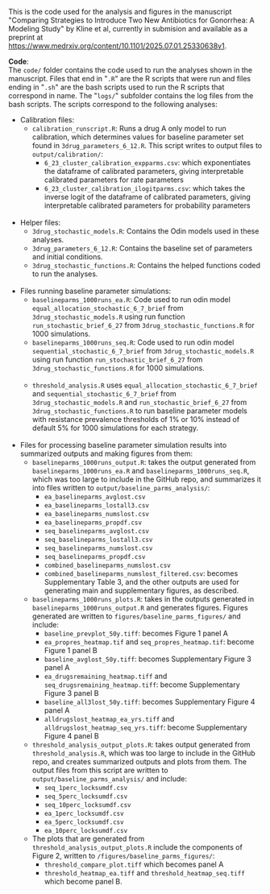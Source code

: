 This is the code used for the analysis and figures in the manuscript "Comparing Strategies to Introduce Two New Antibiotics for Gonorrhea: A Modeling Study" by Kline et al, currently in submision and available as a preprint at https://www.medrxiv.org/content/10.1101/2025.07.01.25330638v1. 

__Code__: \
The `code/` folder contains the code used to run the analyses shown in the manuscript. Files that end in "`.R`" are the R scripts that were run and files ending in "`.sh`" are the bash scripts used to run the R scripts that correspond in name. The "`logs/`" subfolder contains the log files from the bash scripts. The scripts correspond to the following analyses: 
* Calibration files:
  - `calibration_runscript.R`: Runs a drug A only model to run calibration, which determines values for baseline parameter set found in  `3drug_parameters_6_12.R`. This script writes to output files to `output/calibration/`:
    - `6_23_cluster_calibration_expparms.csv`: which exponentiates the dataframe of calibrated parameters, giving interpretable calibrated parameters for rate parameters 
    - `6_23_cluster_calibration_ilogitparms.csv`: which takes the inverse logit of the dataframe of calibrated parameters, giving interpretable calibrated parameters for probability parameters <br><br>
* Helper files:
  - `3drug_stochastic_models.R`: Contains the Odin models used in these analyses. 
  - `3drug_parameters_6_12.R`: Contains the baseline set of parameters and initial conditions.
  - `3drug_stochastic_functions.R`: Contains the helped functions coded to run the analyses. <br><br>
* Files running baseline parameter simulations: 
  - `baselineparms_1000runs_ea.R`: Code used to run odin model `equal_allocation_stochastic_6_7_brief` from `3drug_stochastic_models.R` using run function `run_stochastic_brief_6_27` from `3drug_stochastic_functions.R` for 1000 simulations.
  - `baselineparms_1000runs_seq.R`: Code used to run odin model `sequential_stochastic_6_7_brief` from `3drug_stochastic_models.R` using run function `run_stochastic_brief_6_27` from `3drug_stochastic_functions.R` for 1000 simulations. <br><br>
  - `threshold_analysis.R` uses  `equal_allocation_stochastic_6_7_brief` and `sequential_stochastic_6_7_brief` from `3drug_stochastic_models.R` and `run_stochastic_brief_6_27` from `3drug_stochastic_functions.R` to run baseline parameter models with resistance prevalence thresholds of 1% or 10% instead of default 5% for 1000 simulations for each strategy.  <br><br>
* Files for processing baseline parameter simulation results into summarized outputs and making figures from them:  
  - `baselineparms_1000runs_output.R`: takes the output generated from `baselineparms_1000runs_ea.R` and `baselineparms_1000runs_seq.R`, which was too large to include in the GitHub repo, and summarizes it into files written to `output/baseline_parms_analysis/`:
    - `ea_baselineparms_avglost.csv`
    - `ea_baselineparms_lostall3.csv`
    - `ea_baselineparms_numslost.csv`
    - `ea_baselineparms_propdf.csv`
    - `seq_baselineparms_avglost.csv`
    - `seq_baselineparms_lostall3.csv`
    - `seq_baselineparms_numslost.csv`
    - `seq_baselineparms_propdf.csv`
    - `combined_baselineparms_numslost.csv`
    - `combined_baselineparms_numslost_filtered.csv`: becomes Supplementary Table 3, and the other outputs are used for generating main and supplementary figures, as described.
  - `baselineparms_1000runs_plots.R`: takes in the outputs generated in `baselineparms_1000runs_output.R` and generates figures. Figures generated are written to `figures/baseline_parms_figures/` and include:
    - `baseline_prevplot_50y.tiff`: becomes Figure 1 panel A
    - `ea_propres_heatmap.tif` and `seq_propres_heatmap.tif`: become Figure 1 panel B
    - `baseline_avglost_50y.tiff`: becomes Supplementary Figure 3 panel A
    - `ea_drugsremaining_heatmap.tiff` and `seq_drugsremaining_heatmap.tiff`: become Supplementary Figure 3 panel B
    - `baseline_all3lost_50y.tiff`: becomes Supplementary Figure 4 panel A
    - `alldrugslost_heatmap_ea_yrs.tiff` and `alldrugslost_heatmap_seq_yrs.tiff`: become Supplementary Figure 4 panel B
  - `threshold_analysis_output_plots.R`: takes output generated from `threshold_analysis.R`, which was too large to include in the GitHub repo, and creates summarized outputs and plots from them. The output files from this script are written to `output/baseline_parms_analysis/` and include:
    - `seq_1perc_locksumdf.csv`
    - `seq_5perc_locksumdf.csv`
    - `seq_10perc_locksumdf.csv`
    - `ea_1perc_locksumdf.csv`
    - `ea_5perc_locksumdf.csv`
    - `ea_10perc_locksumdf.csv`
  - The plots that are generated from `threshold_analysis_output_plots.R` include the components of Figure 2, written to `/figures/baseline_parms_figures/`:
    - `threshold_compare_plot.tiff` which becomes panel A
    - `threshold_heatmap_ea.tiff` and `threshold_heatmap_seq.tiff` which become panel B.
    

      

  



